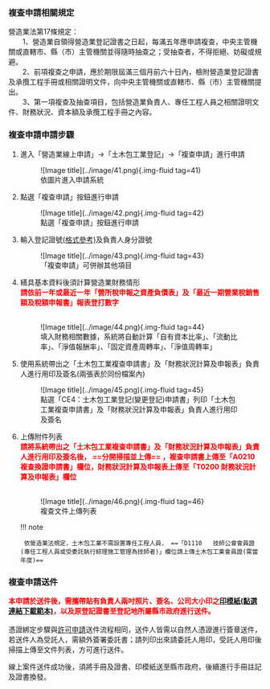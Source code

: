 ### 複查申請相關規定
營造業法第17條規定：<br>
&emsp;&emsp;1、營造業自領得營造業登記證書之日起，每滿五年應申請複查，中央主管機關或直轄市、縣（市）主管機關並得隨時抽查之；受抽查者，不得拒絕、妨礙或規避。<br>
&emsp;&emsp;2、前項複查之申請，應於期限屆滿三個月前六十日內，檢附營造業登記證書及承攬工程手冊或相關證明文件，向中央主管機關或直轄市、縣（市）主管機關提出。<br>
&emsp;&emsp;3、第一項複查及抽查項目，包括營造業負責人、專任工程人員之相關證明文件、財務狀況、資本額及承攬工程手冊之內容。

### 複查申請申請步驟
1. 進入「營造業線上申請」→「土木包工業登記」→「複查申請」進行申請
    <figure markdown="span">
    ![Image title](../image/41.png){.img-fluid tag=41}
    <figcaption>依圖片進入申請系統</figcaption>
    </figure>
2. 點選「複查申請」按鈕進行申請
    <figure markdown="span">
    ![Image title](../image/42.png){.img-fluid tag=42}
    <figcaption>點選「複查申請」按鈕進行申請</figcaption>
    </figure>
3. 輸入登記證號[(格式參考)](change_capital.md)及負責人身分證號
    <figure markdown="span">
    ![Image title](../image/43.png){.img-fluid tag=43}
    <figcaption>「複查申請」可併辦其他項目</figcaption>
    </figure>
4. 繕具基本資料後須計算營造業財務情形
<br><span style="color:red; font-weight:bold;">請依前一年或最近一年「營所稅申報之資產負債表」及「最近一期營業稅銷售額及稅額申報書」報表登打數字</span><br><br>
    <figure markdown="span">
    ![Image title](../image/44.png){.img-fluid tag=44}
    <figcaption>填入財務相關數據，系統將自動計算「自有資本比率」、「流動比率」、「淨值報酬率」、「固定資產周轉率」、「淨值周轉率」</figcaption>
    </figure>

5. 使用系統帶出之「土木包工業複查申請書」及「財務狀況計算及申報表」負責人進行用印及簽名(兩張表於同份檔案內)
    <figure markdown="span">
    ![Image title](../image/45.png){.img-fluid tag=45}
    <figcaption>點選「CE4：土木包工業登記(變更登記)申請書」列印「土木包工業複查申請書」及「財務狀況計算及申報表」負責人進行用印及簽名</figcaption>
    </figure>

6. 上傳附件列表
<br><span style="color:red; font-weight:bold;">請將系統帶出之「土木包工業複查申請書」及「財務狀況計算及申報表」負責人進行用印及簽名後， ==分開掃描並上傳== ，複查申請書上傳至「A0210	複查換證申請書」欄位，財務狀況計算及申報表上傳至「T0200	財務狀況計算及申報表」欄位</span><br><br>
    <figure markdown="span">
    ![Image title](../image/46.png){.img-fluid tag=46}
    <figcaption>複查文件上傳列表</figcaption>
    </figure>

    !!! note

        依營造業法規定，土木包工業不需設置專任工程人員， ==「D1110	技師公會會員證(專任工程人員或受委託執行綜理施工管理為技師者)」欄位請上傳土木包工業會員證(需當年度)==

### 複查申請送件
<span style="color:red; font-weight:bold;">本申請於送件後，需攜帶貼有負責人兩吋照片、簽名、公司大小印之[印模紙(點選連結下載範本)](https://economic.cyhg.gov.tw/News_Content.aspx?n=453&s=158425)，以及原登記證書至登記地所屬縣市政府進行送件。</span><br><br>
憑證綁定步驟與[許可申請](Contractors_Registration.md)送件流程相同，送件人皆需以自然人憑證進行簽章送件，若送件人為受託人，需額外簽署委託書；請列印出來請委託人用印，受託人用印後掃描上傳至文件列表，方可進行送件。<br>

線上案件送件成功後，須將手冊及證書、印模紙送至縣市政府，後續進行手冊註記及證書換發。